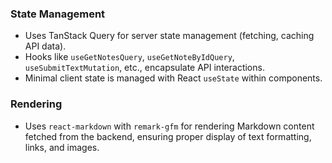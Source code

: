 ### State Management
- Uses TanStack Query for server state management (fetching, caching API data).
- Hooks like `useGetNotesQuery`, `useGetNoteByIdQuery`, `useSubmitTextMutation`, etc., encapsulate API interactions.
- Minimal client state is managed with React `useState` within components.

### Rendering
- Uses `react-markdown` with `remark-gfm` for rendering Markdown content fetched from the backend, ensuring proper display of text formatting, links, and images. 